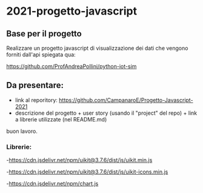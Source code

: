 # 2021-progetto-javascript
## Base per il progetto

Realizzare un progetto javascript di visualizzazìone dei 
dati che vengono forniti dall'api spiegata qua: 

https://github.com/ProfAndreaPollini/python-iot-sim

## Da presentare:

* link al reporitory: https://github.com/CampanaroE/Progetto-Javascript-2021
* descrizione del progetto + user story (usando il "project" del repo) + link a librerie utilizzate (nel README.md)

buon lavoro.

### Librerie:

-https://cdn.jsdelivr.net/npm/uikit@3.7.6/dist/js/uikit.min.js

-https://cdn.jsdelivr.net/npm/uikit@3.7.6/dist/js/uikit-icons.min.js

-https://cdn.jsdelivr.net/npm/chart.js
